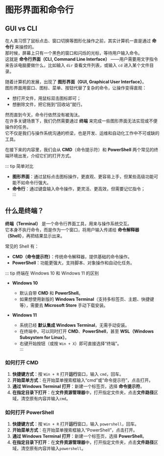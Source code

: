 # 图形界面和命令行

## GUI vs CLI

在人类习惯了鼠标点击、窗口切换等图形化操作之前，其实计算机一直是通过 **命令行** 来操控的。  
那时候，屏幕上只有一个黑色的窗口和闪烁的光标，等待用户输入命令。  
这就是 **命令行界面（CLI, Command Line Interface）** ——用户需要用文字指令来告诉电脑要做什么，比如输入 `dir` 查看文件列表，或输入 `cd` 进入某个文件目录。

随着计算机的发展，出现了 **图形界面（GUI, Graphical User Interface）**。  
图形界面用窗口、图标、菜单、按钮代替了复杂的命令，让操作变得直观：

- 想打开文件，用鼠标双击图标即可；
- 想删除文件，把它拖到“回收站”就行。

然而直到今天，命令行依然没有被淘汰。  
在许多关键场景下，我们仍然需要通过 **终端** 来完成一些图形界面无法实现或不便操作的任务。  
它不仅是我们与操作系统沟通的桥梁，也是开发、运维和自动化工作中不可或缺的工具。

在接下来的内容里，我们会从 **CMD**（命令提示符）和 **PowerShell** 两个常见的终端环境出发，介绍它们的打开方式。

::: tip 简单对比

- **图形界面**：通过鼠标点击图标操作，更直观、更容易上手，但某些高级功能可能不如命令行强大。
- **命令行**：通过键盘输入命令操作，更灵活、更高效，但需要记忆指令；  
  :::

## 什么是终端？

**终端（Terminal）** 是一个命令行界面工具，用来与操作系统交互。  
它本身不执行命令，而是作为一个窗口，将用户输入传递给 **命令解释器（Shell）**，再把结果显示出来。

常见的 Shell 有：

- **CMD（命令提示符）**：传统命令解释器，提供基础的命令操作。
- **PowerShell**：功能更强大，支持脚本、对象操作和自动化任务。

::: tip 终端在 Windows 10 和 Windows 11 的区别

- **Windows 10**
    - 默认自带 **CMD** 和 **PowerShell**。
    - 如果想使用新版的 **Windows Terminal**（支持多标签页、主题、快捷键等），需要去 **Microsoft Store** 手动下载安装。

- **Windows 11**
    - 系统已经 **默认集成 Windows Terminal**，无需手动安装。
    - 在终端中，可以同时打开 **CMD**、**PowerShell**，甚至 **WSL（Windows Subsystem for Linux）**。
    - 右键开始按钮（或按 `Win + X`）即可直接选择“终端”。  
      :::

### 如何打开 CMD

1. **快捷键方式**：按 `Win + R` 打开**运行**窗口，输入 `cmd`，回车。
2. **开始菜单方式**：在开始菜单搜索框输入“cmd”或“命令提示符”，点击打开。
3. **通过 Windows Terminal 打开**：新建一个标签页，选择 **命令提示符**。
4. **在指定目录下打开**：在**文件资源管理器**中，打开指定文件夹，点击**文件路径**区域，清空原有内容并输入`cmd`。

### 如何打开 PowerShell

1. **快捷键方式**：按 `Win + R` 打开**运行**窗口，输入 `powershell`，回车。
2. **开始菜单方式**：在开始菜单搜索框输入“PowerShell”，点击打开。
3. **通过 Windows Terminal 打开**：新建一个标签页，选择 **PowerShell**。
4. **在指定目录下打开**：在**文件资源管理器**中，打开指定文件夹，点击**文件路径**区域，清空原有内容并输入`powershell`。
